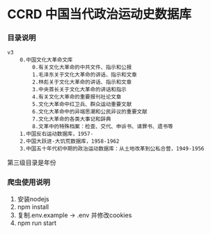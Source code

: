
# CCRD 中国当代政治运动史数据库

### 目录说明

```
v3
    0.中国文化大革命文库
        0.有关文化大革命的中共文件、指示和公报
        1.毛泽东关于文化大革命的讲话、指示和文章
        2.林彪关于文化大革命的讲话、指示和文章
        3.中央首长关于文化大革命的讲话和指示
        4.有关文化大革命的重要报刊社论文章
        5.文化大革命中红卫兵、群众运动重要文献
        6.文化大革命中的异端思潮和公民异议的重要文献
        7.文化大革命的各类大事记和辞典
        8.文革中的特殊档案：检查、交代、申诉书、请罪书、遗书等
    1.中国反右运动数据库，1957-
    2.中国大跃进-大饥荒数据库，1958-1962
    3.中国五十年代初中期的政治运动数据库：从土地改革到公私合营，1949-1956
```

第三级目录是年份

### 爬虫使用说明

1. 安装nodejs
2. npm install
3. 复制.env.example -> .env 并修改cookies
4. npm run start